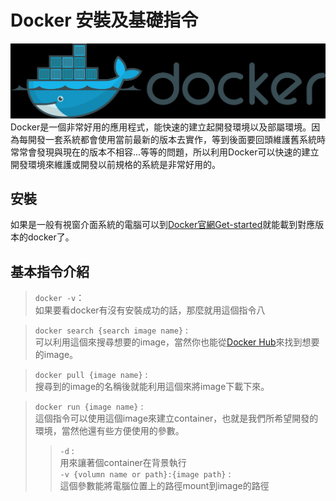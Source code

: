 Docker 安裝及基礎指令
===
![docker logo](assets/2022-02-28-23-18-37.png)
Docker是一個非常好用的應用程式，能快速的建立起開發環境以及部屬環境。因為每開發一套系統都會使用當前最新的版本去實作，等到後面要回頭維護舊系統時常常會發現與現在的版本不相容...等等的問題，所以利用Docker可以快速的建立開發環境來維護或開發以前規格的系統是非常好用的。    

安裝
---
如果是一般有視窗介面系統的電腦可以到[Docker官網Get-started](https://www.docker.com/get-started)就能載到對應版本的docker了。

基本指令介紹
---
>`docker -v`：  
如果要看docker有沒有安裝成功的話，那麼就用這個指令八
  
>`docker search {search image name}` :  
可以利用這個來搜尋想要的image，當然你也能從[Docker Hub](https://hub.docker.com/)來找到想要的image。

>`docker pull {image name}` :  
搜尋到的image的名稱後就能利用這個來將image下載下來。

>`docker run {image name}` :  
這個指令可以使用這個image來建立container，也就是我們所希望開發的環境，當然他還有些方便使用的參數。
>>`-d` :  
用來讓著個container在背景執行  
>>`-v {volumn name or path}:{image path}` :  
這個參數能將電腦位置上的路徑mount到image的路徑

